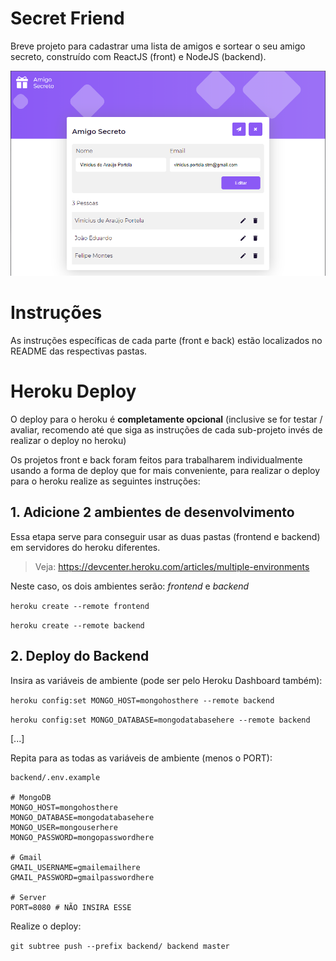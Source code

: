 # Secret Friend

Breve projeto para cadastrar uma lista de amigos e sortear o seu amigo secreto, construído com ReactJS (front) e NodeJS (backend).

![Preview do Projeto](preview.png)

# Instruções

As instruções específicas de cada parte (front e back) estão localizados no README das respectivas pastas.

# Heroku Deploy

O deploy para o heroku é **completamente opcional** (inclusive se for testar / avaliar, recomendo até que siga as instruções de cada sub-projeto invés de realizar o deploy no heroku)

Os projetos front e back foram feitos para trabalharem individualmente usando a forma de deploy que for mais conveniente, para realizar o deploy para o heroku realize as seguintes instruções:

## 1. Adicione 2 ambientes de desenvolvimento

Essa etapa serve para conseguir usar as duas pastas (frontend e backend) em servidores do heroku diferentes.

> Veja: https://devcenter.heroku.com/articles/multiple-environments

Neste caso, os dois ambientes serão: _frontend_ e _backend_

`heroku create --remote frontend`

`heroku create --remote backend`

## 2. Deploy do Backend

Insira as variáveis de ambiente (pode ser pelo Heroku Dashboard também):

`heroku config:set MONGO_HOST=mongohosthere --remote backend`

`heroku config:set MONGO_DATABASE=mongodatabasehere --remote backend`

[...]

Repita para as todas as variáveis de ambiente (menos o PORT):

```
backend/.env.example

# MongoDB
MONGO_HOST=mongohosthere
MONGO_DATABASE=mongodatabasehere
MONGO_USER=mongouserhere
MONGO_PASSWORD=mongopasswordhere

# Gmail
GMAIL_USERNAME=gmailemailhere
GMAIL_PASSWORD=gmailpasswordhere

# Server
PORT=8080 # NÃO INSIRA ESSE
```

Realize o deploy:

`git subtree push --prefix backend/ backend master`
